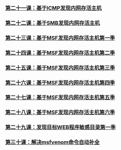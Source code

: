
### [第二十一课：基于ICMP发现内网存活主机](Chapter1/21-30/21_基于ICMP发现内网存活主机.md)  
### [第二十二课：基于SMB发现内网存活主机](Chapter1/21-30/22_基于SMB发现内网存活主机.md)  
### [第二十三课：基于MSF发现内网存活主机第一季](Chapter1/21-30/23_基于MSF发现内网存活主机第一季.md)  
### [第二十四课：基于MSF发现内网存活主机第二季](Chapter1/21-30/24_基于MSF发现内网存活主机第二季.md)  
### [第二十五课：基于MSF发现内网存活主机第三季 ](Chapter1/21-30/25_基于MSF发现内网存活主机第三季.md)  
### [第二十六课：基于MSF发现内网存活主机第四季](Chapter1/21-30/26_基于MSF发现内网存活主机第四季.md)  
### [第二十七课：基于MSF发现内网存活主机第五季 ](Chapter1/21-30/27_基于MSF发现内网存活主机第五季.md)  
### [第二十八课：基于MSF发现内网存活主机第六季](Chapter1/21-30/28_基于MSF发现内网存活主机第六季.md)  
### [第二十九课：发现目标WEB程序敏感目录第一季](Chapter1/21-30/29_发现目标WEB程序敏感目录第一季.md)  
### [第三十课：解决msfvenom命令自动补全](Chapter1/21-30/30_解决msfvenom命令自动补全.md)
